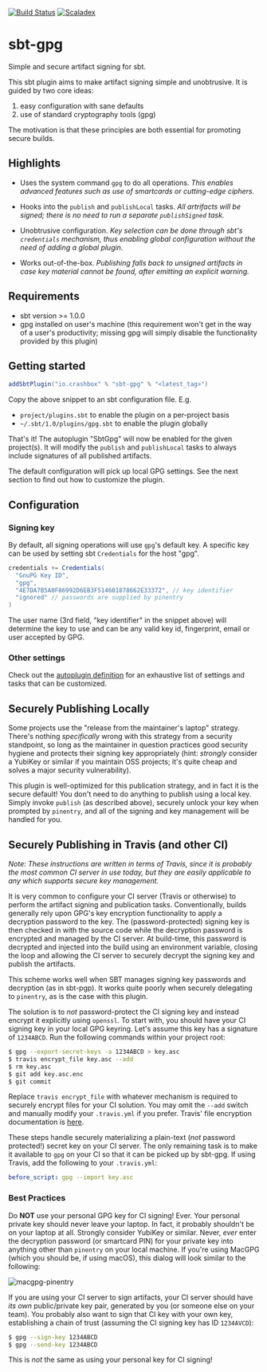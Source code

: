 [![Build Status](https://travis-ci.org/jodersky/sbt-gpg.svg?branch=master)](https://travis-ci.org/jodersky/sbt-gpg)
[![Scaladex](https://index.scala-lang.org/jodersky/sbt-gpg/latest.svg)](https://index.scala-lang.org/jodersky/sbt-gpg)

# sbt-gpg

Simple and secure artifact signing for sbt.

This sbt plugin aims to make artifact signing simple and
unobtrusive. It is guided by two core ideas:

1. easy configuration with sane defaults
2. use of standard cryptography tools (gpg)

The motivation is that these principles are both essential for
promoting secure builds.

## Highlights

- Uses the system command `gpg` to do all operations. *This enables
  advanced features such as use of smartcards or cutting-edge
  ciphers.*

- Hooks into the `publish` and `publishLocal` tasks. *All artrifacts
  will be signed; there is no need to run a separate `publishSigned`
  task.*

- Unobtrusive configuration. *Key selection can be done through sbt's
  `credentials` mechanism, thus enabling global configuration without
  the need of adding a global plugin.*

- Works out-of-the-box. *Publishing falls back to unsigned artifacts
  in case key material cannot be found, after emitting an explicit
  warning.*
  
## Requirements

- sbt version >= 1.0.0
- gpg installed on user's machine (this requirement won't get in the
  way of a user's productivity; missing gpg will simply disable the
  functionality provided by this plugin)

## Getting started
```scala
addSbtPlugin("io.crashbox" % "sbt-gpg" % "<latest_tag>")
```
Copy the above snippet to an sbt configuration file. E.g.

- `project/plugins.sbt` to enable the plugin on a per-project basis
- `~/.sbt/1.0/plugins/gpg.sbt` to enable the plugin globally

That's it! The autoplugin "SbtGpg" will now be enabled for the given
project(s). It will modify the `publish` and `publishLocal` tasks to
always include signatures of all published artifacts.

The default configuration will pick up local GPG settings. See the
next section to find out how to customize the plugin.

## Configuration

### Signing key
By default, all signing operations will use `gpg`'s default key. A
specific key can be used by setting sbt `Credentials` for the host
"gpg".

```scala
credentials += Credentials(
  "GnuPG Key ID",
  "gpg",
  "4E7DA7B5A0F86992D6EB3F514601878662E33372", // key identifier
  "ignored" // passwords are supplied by pinentry
)
```

The user name (3rd field, "key identifier" in the snippet above) will
determine the key to use and can be any valid key id, fingerprint,
email or user accepted by GPG.

### Other settings
Check out the [autoplugin definition](src/main/scala/SbtGpg.scala) for
an exhaustive list of settings and tasks that can be customized.

## Securely Publishing Locally

Some projects use the "release from the maintainer's laptop" strategy. There's nothing *specifically* wrong with this strategy from a security standpoint, so long as the maintainer in question practices good security hygiene and protects their signing key appropriately (hint: *strongly* consider a YubiKey or similar if you maintain OSS projects; it's quite cheap and solves a major security vulnerability).

This plugin is well-optimized for this publication strategy, and in fact it is the secure default! You don't need to do anything to publish using a local key. Simply invoke `publish` (as described above), securely unlock your key when prompted by `pinentry`, and all of the signing and key management will be handled for you.

## Securely Publishing in Travis (and other CI)

*Note: These instructions are written in terms of Travis, since it is probably the most common CI server in use today, but they are easily applicable to any which supports secure key management.*

It is very common to configure your CI server (Travis or otherwise) to perform the artifact signing and publication tasks. Conventionally, builds generally rely upon GPG's key encryption functionality to apply a decryption password to the key. The (password-protected) signing key is then checked in with the source code while the decryption password is encrypted and managed by the CI server. At build-time, this password is decrypted and injected into the build using an environment variable, closing the loop and allowing the CI server to securely decrypt the signing key and publish the artifacts.

This scheme works well when SBT manages signing key passwords and decryption (as in sbt-pgp). It works quite poorly when securely delegating to `pinentry`, as is the case with this plugin.

The solution is to *not* password-protect the CI signing key and instead encrypt it explicitly using `openssl`. To start with, you should have your CI signing key in your local GPG keyring. Let's assume this key has a signature of `1234ABCD`. Run the following commands within your project root:

```bash
$ gpg --export-secret-keys -a 1234ABCD > key.asc
$ travis encrypt_file key.asc --add
$ rm key.asc
$ git add key.asc.enc
$ git commit
```

Replace `travis encrypt_file` with whatever mechanism is required to securely encrypt files for your CI solution. You may omit the `--add` switch and manually modify your `.travis.yml` if you prefer. Travis' file encryption documentation is [here](https://docs.travis-ci.com/user/encrypting-files/).

These steps handle securely materializing a plain-text (*not* password protected!) secret key on your CI server. The only remaining task is to make it available to `gpg` on your CI so that it can be picked up by sbt-gpg. If using Travis, add the following to your `.travis.yml`:

```yaml
before_script: gpg --import key.asc
```

### Best Practices

Do **NOT** use your personal GPG key for CI signing! Ever. Your personal private key should never leave your laptop. In fact, it probably shouldn't be on your laptop at all. Strongly consider YubiKey or similar. Never, *ever* enter the decryption password (or smartcard PIN) for your private key into anything other than `pinentry` on your local machine. If you're using MacGPG (which you should be, if using macOS), this dialog will look similar to the following:

![macgpg-pinentry](https://i.imgur.com/ciol75g.png)

If you are using your CI server to sign artifacts, your CI server should have *its own* public/private key pair, generated by you (or someone else on your team). You probably also want to sign that CI key with your own key, establishing a chain of trust (assuming the CI signing key has ID `1234AVCD`):

```bash
$ gpg --sign-key 1234ABCD
$ gpg --send-key 1234ABCD
```

This is *not* the same as using your personal key for CI signing!
